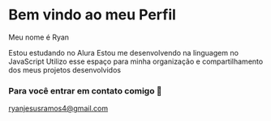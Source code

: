 # Bem vindo ao meu Perfil

Meu nome é Ryan

Estou estudando no Alura
Estou me desenvolvendo na linguagem no JavaScript
Utilizo esse espaço para minha organização e compartilhamento dos meus projetos desenvolvidos

### Para você entrar em contato comigo 📧

ryanjesusramos4@gmail.com
